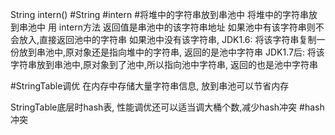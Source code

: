 String intern()
#String #intern #将堆中的字符串放到串池中
将堆中的字符串放到串池中 
用 intern方法  返回值是串池中的该字符串地址
如果池中有该字符串则不会放入,直接返回池中的字符串
如果池中没有该字符串,
 JDK1.6: 将该字符串复制一份放到串池中,原对象还是指向堆中的字符串, 返回的是池中字符串
 JDK1.7后: 将该字符串放到串池中,原对象到了池中,所以指向池中字符串, 返回的也是池中字符串



#StringTable调优
在内存中存储大量字符串信息, 放到串池可以节省内存

StringTable底层时hash表, 性能调优还可以适当调大桶个数,减少hash冲突 #hash冲突 